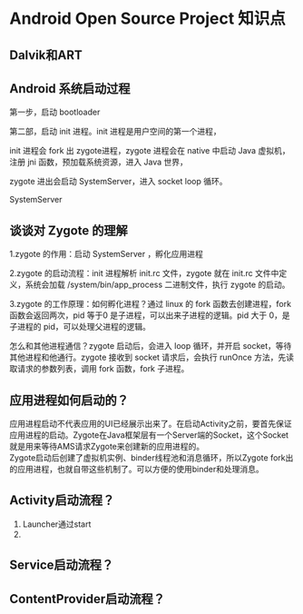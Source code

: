 # Android Open Source Project 知识点

## Dalvik和ART


## Android 系统启动过程

第一步，启动 bootloader 

第二部，启动 init 进程。init 进程是用户空间的第一个进程，

init 进程会 fork 出 zygote进程，zygote 进程会在 native 中启动 Java 虚拟机，注册 jni 函数，预加载系统资源，进入 Java 世界，

zygote 进出会启动 SystemServer，进入 socket loop 循环。

SystemServer 



## 谈谈对 Zygote 的理解

1.zygote 的作用：启动 SystemServer ，孵化应用进程

2.zygote 的启动流程：init 进程解析 init.rc 文件，zygote 就在 init.rc 文件中定义，系统会加载 /system/bin/app_process 二进制文件，执行 zygote 的启动。

3.zygote 的工作原理：如何孵化进程？通过 linux 的 fork 函数去创建进程，fork 函数会返回两次，pid 等于0 是子进程，可以出来子进程的逻辑。pid 大于 0，是子进程的 pid，可以处理父进程的逻辑。

怎么和其他进程通信？zygote 启动后，会进入 loop 循环，并开启 socket，等待其他进程和他通行。zygote 接收到 socket 请求后，会执行 runOnce 方法，先读取请求的参数列表，调用 fork 函数，fork 子进程。

## 应用进程如何启动的？
应用进程启动不代表应用的UI已经展示出来了。在启动Activity之前，要首先保证应用进程的启动。Zygote在Java框架层有一个Server端的Socket，这个Socket就是用来等待AMS请求Zygote来创建新的应用进程的。  
Zygote启动后创建了虚拟机实例、binder线程池和消息循环，所以Zygote fork出的应用进程，也就自带这些机制了。可以方便的使用binder和处理消息。  


## Activity启动流程？
1. Launcher通过start
2. 
## Service启动流程？
## ContentProvider启动流程？
##  